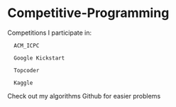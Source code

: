# Competitive-Programming

Competitions I participate in:
      
      ACM_ICPC
      
      Google Kickstart
      
      Topcoder
      
      Kaggle

Check out my algorithms Github for easier problems

